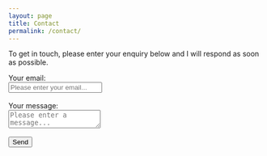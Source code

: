 ```yaml
---
layout: page
title: Contact
permalink: /contact/
---
```


<script src="https://www.google.com/recaptcha/api.js" async defer></script>

To get in touch, please enter your enquiry below and I will respond as soon as possible.

<form action="https://formspree.io/xvoanlvz" method="POST">
  <label class="contact-label">Your email:</label><br>
  <input type="text" name="_replyto" class="contact-input" placeholder="Please enter your email..." required><br>
  <br>
  <label class="contact-label" required>Your message:</label><br>
  <textarea name="message" class="contact-textarea" placeholder="Please enter a message..." required></textarea><br>
  <br>
  <div class="g-recaptcha" data-sitekey="6Lc022QUAAAAABDQcFf438aG-nhsAli0cHfLKOb2"></div>
  <button type="submit" class="contact-submit">Send</button>
</form>
